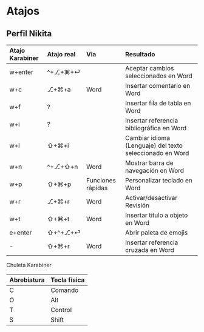 # Atajos

## Perfil Nikita

| Atajo Karabiner | Atajo real | Via | Resultado |
| :--- | :--- | :--- | :--- |
| w+enter | ^+⎇+⌘+⏎ |  | Aceptar cambios seleccionados en Word |
| w+c | ⎇+⌘+a | Word | Insertar comentario en Word |
| w+f | ? |  | Insertar fila de tabla en Word |
| w+i | ? |  | Insertar referencia bibliográfica en Word |
| w+l | ⇧+⌘+i |  | Cambiar idioma \(Lenguaje\) del texto seleccionado en Word |
| w+n | ^+⎇+⇧+n | Word | Mostrar barra de navegación en Word |
| w+p | ⇧+⌘+p | Funciones rápidas | Personalizar teclado en Word |
| w+r | ⎇+⌘+r | Word | Activar/desactivar Revisión |
| w+t | ⇧+⌘+t | Word | Insertar título a objeto en Word |
| e+enter | ⇧+^+⎇+⏎ |  | Abrir paleta de emojis |
| - | ⇧+⌘+r | Word | Insertar referencia cruzada en Word |

Chuleta Karabiner

| Abrebiatura | Tecla física |
| :--- | :--- |
| C | Comando |
| O | Alt |
| T | Control |
| S | Shift |

